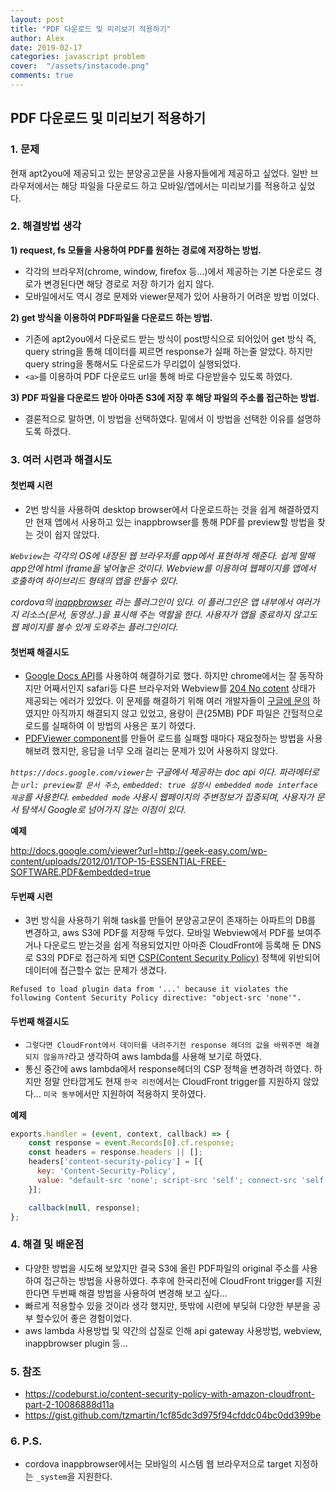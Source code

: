 ```yaml
---
layout: post
title: "PDF 다운로드 및 미리보기 적용하기"
author: Alex
date: 2019-02-17
categories: javascript problem
cover:  "/assets/instacode.png"
comments: true
---
```

## PDF 다운로드 및 미리보기 적용하기

### 1. 문제

현재 apt2you에 제공되고 있는 분양공고문을 사용자들에게 제공하고 싶었다. 일반 브라우저에서는 해당 파일을 다운로드 하고 모바일/앱에서는 미리보기를 적용하고 싶었다.

### 2. 해결방법 생각

**1) request, fs 모듈을 사용하여 PDF를 원하는 경로에 저장하는 방법.**

- 각각의 브라우저(chrome, window, firefox 등...)에서 제공하는 기본 다운로드 경로가 변경된다면 해당 경로로 저장 하기가 쉽지 않다.
- 모바일에서도 역시 경로 문제와 viewer문제가 있어 사용하기 어려운 방법 이었다.

**2) get 방식을 이용하여 PDF파일을 다운로드 하는 방법.**

- 기존에 apt2you에서 다운로드 받는 방식이 post방식으로 되어있어 get 방식 즉, query string을 통해 데이터를 찌르면 response가 실패 하는줄 알았다. 하지만
query string을 통해서도 다운로드가 무리없이 실행되었다.
- `<a>`를 이용하여 PDF 다운로드 url을 통해 바로 다운받을수 있도록 하였다.

**3) PDF 파일을 다운로드 받아 아마존 S3에 저장 후 해당 파일의 주소롤 접근하는 방법.**

- 결론적으로 말하면, 이 방법을 선택하였다. 밑에서 이 방법을 선택한 이유를 설명하도록 하겠다.

### 3. 여러 시련과 해결시도

#### 첫번째 시련
- 2번 방식을 사용하여 desktop browser에서 다운로드하는 것을 쉽게 해결하였지만 현재 앱에서 사용하고 있는 inappbrowser를 통해 PDF를 preview할 방법을 찾는 것이 쉽지 않았다.

_`Webview`는 각각의 OS에 내장된 웹 브라우저를 app에서 표현하게 해준다. 쉽게 말해 app안에 html iframe을 넣어놓은 것이다. Webview를 이용하여 웹페이지를 앱에서 호출하여 하이브리드 형태의 앱을 만들수 있다._

_cordova의 [inappbrowser] 라는 플러그인이 있다. 이 플러그인은 앱 내부에서 여러가지 리소스(문서, 동영상..)을 표시해 주는 역할을 한다. 사용자가 앱을 종료하지 않고도 웹 페이지를 볼수 있게 도와주는 플러그인이다._

#### 첫번째 해결시도

- [Google Docs API]를 사용하여 해결하기로 했다. 하지만 chrome에서는 잘 동작하지만 어째서인지 safari등 다른 브라우저와 Webview를 [204 No cotent] 상태가 제공되는 에러가 있었다. 이 문제를 해결하기 위해 여러 개발자들이 [구글에 문의] 하였지만 아직까지 해결되지 않고 있었고, 용량이 큰(25MB) PDF 파일은 간헐적으로 로드를 실패하여 이 방법의 사용은 포기 하였다.
- [PDFViewer component]를 만들어 로드를 실패할 때마다 재요청하는 방법을 사용해보려 했지만, 응답을 너무 오래 걸리는 문제가 있어 사용하지 않았다.

_`https://docs.google.com/viewer`는 구글에서 제공하는 doc api 이다. 파라메터로는 `url: preview할 문서 주소`, `embedded: true 설정시 embedded mode interface 제공`를 사용한다. `embedded mode` 사용시 웹페이지의 주변정보가 집중되며, 사용자가 문서 탐색시 Google로 넘어가지 않는 이점이 있다._

**예제**

<http://docs.google.com/viewer?url=http://geek-easy.com/wp-content/uploads/2012/01/TOP-15-ESSENTIAL-FREE-SOFTWARE.PDF&embedded=true>

#### 두번째 시련
- 3번 방식을 사용하기 위해 task를 만들어 분양공고문이 존재하는 아파트의 DB를 변경하고, aws S3에 PDF를 저장해 두었다. 모바일 Webview에서 PDF를 보여주거나 다운로드 받는것을 쉽게 적용되었지만 아마존 CloudFront에 등록해 둔 DNS로 S3의 PDF로 접근하게 되면 [CSP(Content Security Policy)] 정책에 위반되어 데이터에 접근할수 없는 문제가 생겼다.

~~~
Refused to load plugin data from '...' because it violates the following Content Security Policy directive: "object-src 'none'".
~~~

#### 두번째 해결시도

- `그렇다면 CloudFront에서 데이터를 내려주기전 response 헤더의 값을 바꿔주면 해결되지 않을까?`라고 생각하여 aws lambda를 사용해 보기로 하였다.
- 통신 중간에 aws lambda에서 response헤더의 CSP 정책을 변경하려 하였다. 하지만 정말 안타깝게도 현재 `한국 리전`에서는 CloudFront trigger를 지원하지 않았다... `미국 동부`에서만 지원하여 적용하지 못하였다.

**예제**

~~~ javascript
exports.handler = (event, context, callback) => {
    const response = event.Records[0].cf.response;
    const headers = response.headers || [];
    headers['content-security-policy'] = [{
      key: 'Content-Security-Policy',
      value: "default-src 'none'; script-src 'self'; connect-src 'self'; img-src 'self'; style-src 'self'; object-src 'self'"
    }];

    callback(null, response);
};
~~~

### 4. 해결 및 배운점

- 다양한 방법을 시도해 보았지만 결국 S3에 올린 PDF파일의 original 주소를 사용하여 접근하는 방법을 사용하였다. 추후에 한국리전에  CloudFront trigger를 지원한다면 두번째 해결 방법을 사용하여 변경해 보고 싶다...
- 빠르게 적용할수 있을 것이라 생각 했지만, 뜻밖에 시련에 부딪혀 다양한 부분을 공부 할수있어 좋은 경험이었다.
- aws lambda 사용방법 및 약간의 삽질로 인해 api gateway 사용방법, webview, inappbrowser plugin 등...

### 5. 참조
- <https://codeburst.io/content-security-policy-with-amazon-cloudfront-part-2-10086888d11a>
- <https://gist.github.com/tzmartin/1cf85dc3d975f94cfddc04bc0dd399be>

### 6. P.S.
- cordova inappbrowser에서는 모바일의 시스템 웹 브라우저으로 target 지정하는 `_system`을 지원한다.

[inappbrowser]: https://cordova.apache.org/docs/en/latest/reference/cordova-plugin-inappbrowser/index.html
[Google Docs API]: https://jonathancamp.com/2018/07/31/embed-google-docs-document-within-your-web-page/
[204 No cotent]: https://ko.wikipedia.org/wiki/HTTP_%EC%83%81%ED%83%9C_%EC%BD%94%EB%93%9C
[PDFViewer component]: https://jsbin.com/ginokuh/26/edit?html,js,output
[구글에 문의]: https://productforums.google.com/forum/#!msg/docs/hmj39HMDP1M/X6a8xJwLBQAJ
[CloudFront에]: https://aws.amazon.com/ko/cloudfront/
[CSP(Content Security Policy)]: https://content-security-policy.com/
